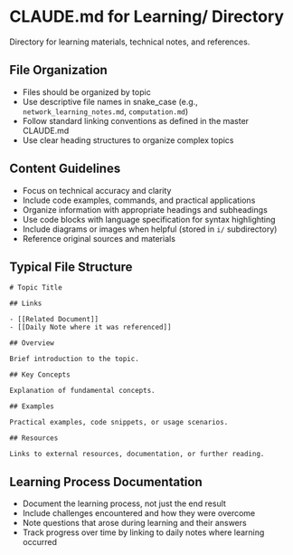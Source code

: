 # CLAUDE.md for Learning/ Directory

Directory for learning materials, technical notes, and references.

## File Organization

- Files should be organized by topic
- Use descriptive file names in snake_case (e.g., `network_learning_notes.md`, `computation.md`)
- Follow standard linking conventions as defined in the master CLAUDE.md
- Use clear heading structures to organize complex topics

## Content Guidelines

- Focus on technical accuracy and clarity
- Include code examples, commands, and practical applications
- Organize information with appropriate headings and subheadings
- Use code blocks with language specification for syntax highlighting
- Include diagrams or images when helpful (stored in `i/` subdirectory)
- Reference original sources and materials

## Typical File Structure

```
# Topic Title

## Links

- [[Related Document]]
- [[Daily Note where it was referenced]]

## Overview

Brief introduction to the topic.

## Key Concepts

Explanation of fundamental concepts.

## Examples

Practical examples, code snippets, or usage scenarios.

## Resources

Links to external resources, documentation, or further reading.
```

## Learning Process Documentation

- Document the learning process, not just the end result
- Include challenges encountered and how they were overcome
- Note questions that arose during learning and their answers
- Track progress over time by linking to daily notes where learning occurred

